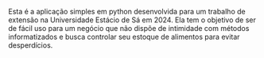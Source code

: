 Esta é a aplicação simples em python desenvolvida para um trabalho de extensão na Universidade Estácio de Sá em 2024. 
Ela tem o objetivo de ser de fácil uso para um negócio que não dispõe de intimidade com métodos informatizados e busca controlar seu estoque de alimentos para evitar desperdícios.
